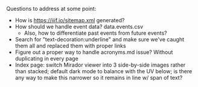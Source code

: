 Questions to address at some point:

- How is https://iiif.io/sitemap.xml generated?
- How should we handle event data? data.events.csv
  - Also, how to differentiate past events from future events?
- Search for "text-decoration:underline" and make sure we've caught them all and replaced them with proper links
- Figure out a proper way to handle acronyms.md issue? Without duplicating in every page
- Index page: switch Mirador viewer into 3 side-by-side images rather than stacked; default dark mode to balance with the UV below; is there any way to make this narrower so it remains in line w/ span of text?
